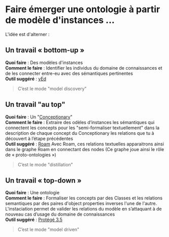 Faire émerger une ontologie à partir de modèle d'instances ...
==

L'idée est d'alterner :

Un travail « bottom-up »
-
__Quoi faire__ : Des modèles d'instances   
__Comment le faire__ : Identifier les individus du domaine de connaissances et de les connecter entre-eu avec des sémantiques pertinentes   
__Outil suggéré__ : <a href="https://www.yworks.com/products/yed">yEd</a>
> C’est le mode "model discovery"  

Un travail "au top"
-
__Quoi faire__ : Un "<a href="https://github.com/iPlumb3r/BizApp-Spec-Methodo/tree/master/2_Deliverables/Conceptionary">Conceptionary</a>"    
__Comment le faire__ : Extraire des odèles d’instances les sémantiques qui connectent les concepts pour les "semi-formaliser textuellement"  dans la description de chaque concept du Conceptionary les relations que tu à découvert à l’étape précédentes   
__Outil suggéré__ : <a href="https://roamresearch.com/">Roam</a>
Avec Roam, ces relations textuelles  apparaitrons ainsi dans le graphe Roam en connectant des nodes
(Ce graphe joue ainsi le rôle de « proto-ontologies »)
> C’est le mode "distillation"

 Un travail « top-down » 
 -
__Quoi faire__ : Une ontologie   
__Comment le faire__  : Formaliser les concepts par des Classes et les relations semantiques par des paires d'object properties inverses l'une de l'autre. L'instaciation permet de valider les relations du modèle en s’attaquant à de nouveau cas d’usage du domaine de connaissances   
__Outil suggéré__ : <a href="https://protege.stanford.edu/download/protege/3.5/installanywhere/Web_Installers/">Protégé 3.5</a>
> C’est le mode "model driven"

